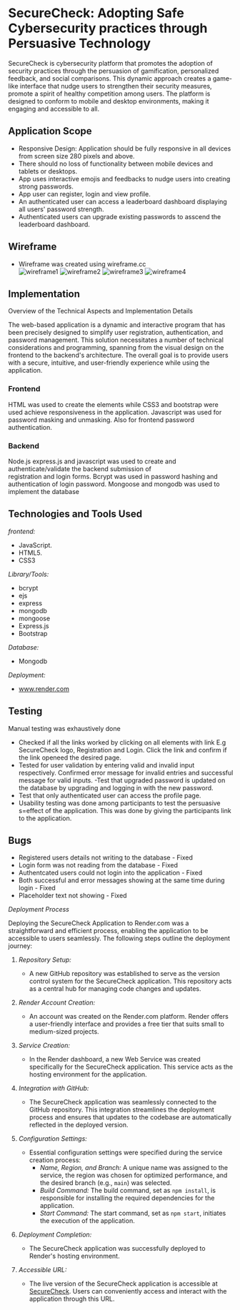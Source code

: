# SecureCheck: Adopting Safe Cybersecurity practices through Persuasive Technology 

SecureCheck is cybersecurity platform that promotes the adoption of security practices through the persuasion of gamification, personalized feedback, and social comparisons. This dynamic approach creates a game-like interface that nudge users to strengthen their security measures, promote a spirit of healthy competition among users. The platform is designed to conform to mobile and desktop environments, making it engaging and accessible to all.

## Application Scope
- Responsive Design: Application should be fully responsive in all devices from screen size 280 pixels and above.
- There should no loss of functionality between mobile devices and tablets or desktops.
- App uses interactive emojis and feedbacks to nudge users into creating strong passwords.
- App user can register, login and view profile.
- An authenticated user can access a leaderboard dashboard displaying all users' password strength.
- Authenticated users can upgrade existing passwords to asscend the leaderboard dashboard.

## Wireframe
- Wireframe was created using wireframe.cc                                      
![wireframe1](/images/wireframe1.png)
![wireframe2](/images/wireframe2.png)
![wireframe3](/images/wireframe3.png)
![wireframe4](/images/wireframe4.png)


## Implementation

Overview of the Technical Aspects and Implementation Details

The web-based application is a dynamic and interactive program that has been precisely designed to simplify user registration, authentication, and password management. This solution necessitates a number of technical considerations and programming, spanning from the visual design on the frontend to the backend's architecture. The overall goal is to provide users with a secure, intuitive, and user-friendly experience while using the application.

### Frontend 
HTML was used to create the elements while CSS3 and bootstrap were used achieve responsiveness in the application. Javascript was used for password masking and unmasking. Also for frontend password authentication. 

### Backend 
Node.js express.js and javascript was used to create and authenticate/validate the backend submission of registration and login forms.
Bcrypt was used in password hashing and authentication of login password.
Mongoose and mongodb was used to implement the database
## Technologies and Tools Used

*frontend:*
- JavaScript.
- HTML5.
- CSS3

*Library/Tools:*
- bcrypt
- ejs
- express  
- mongodb
- mongoose
- Express.js
- Bootstrap

*Database:*
- Mongodb

*Deployment:*
- www.render.com

## Testing

Manual testing was exhaustively done
- Checked if all the links worked by clicking on all elements with link E.g SecureCheck logo, Registration and Login. Click the link and confirm if the link openeed the desired page.
- Tested for user validation by entering valid and invalid input respectively. Confirmed error message for invalid entries and successful message for valid inputs.
-Test that upgraded password is updated on the database by upgrading and logging in with the new password.
- Test that only authenticated user can access the profile page.
- Usability testing was done among participants to test the persuasive s=effect of the application. This was done by giving the participants link to the application.

## Bugs

- Registered users details  not writing to the database - Fixed
- Login form was not reading from the database  - Fixed
- Authentcated users could not login into the application - Fixed
- Both successful and error messages showing at the same time during login -  Fixed
- Placeholder text not showing - Fixed

*Deployment Process*

Deploying the SecureCheck Application to Render.com was a straightforward and efficient process, enabling the application to be accessible to users seamlessly. The following steps outline the deployment journey:

1. *Repository Setup:*
   - A new GitHub repository was established to serve as the version control system for the SecureCheck application. This repository acts as a central hub for managing code changes and updates.

2. *Render Account Creation:*
   - An account was created on the Render.com platform. Render offers a user-friendly interface and provides a free tier that suits small to medium-sized projects.

3. *Service Creation:*
   - In the Render dashboard, a new Web Service was created specifically for the SecureCheck application. This service acts as the hosting environment for the application.

4. *Integration with GitHub:*
   - The SecureCheck application was seamlessly connected to the GitHub repository. This integration streamlines the deployment process and ensures that updates to the codebase are automatically reflected in the deployed version.

5. *Configuration Settings:*
   - Essential configuration settings were specified during the service creation process:
     - *Name, Region, and Branch:* A unique name was assigned to the service, the region was chosen for optimized performance, and the desired branch (e.g., `main`) was selected.
     - *Build Command:* The build command, set as `npm install`, is responsible for installing the required dependencies for the application.
     - *Start Command:* The start command, set as `npm start`, initiates the execution of the application.

6. *Deployment Completion:*
   - The SecureCheck application was successfully deployed to Render's hosting environment.

7. *Accessible URL:*
   - The live version of the SecureCheck application is accessible at [SecureCheck](https://www.securecheck.onrender.com). Users can conveniently access and interact with the application through this URL.
